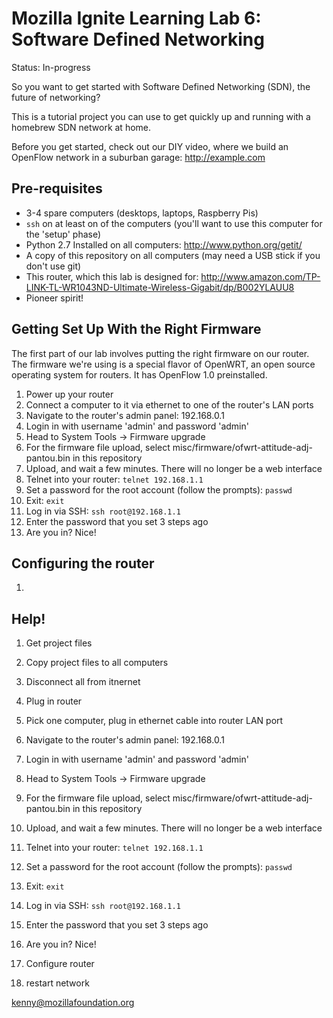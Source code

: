 # Mozilla Ignite Learning Lab 6: Software Defined Networking

Status: In-progress

So you want to get started with Software Defined Networking (SDN),
the future of networking?

This is a tutorial project you can use to get quickly up and running
with a homebrew SDN network at home.

Before you get started, check out our DIY video, where we build an OpenFlow
network in a suburban garage: http://example.com

## Pre-requisites

- 3-4 spare computers (desktops, laptops, Raspberry Pis)
- `ssh` on at least on of the computers (you'll want to use this computer for the 'setup' phase)
- Python 2.7 Installed on all computers: http://www.python.org/getit/
- A copy of this repository on all computers (may need a USB stick if you don't use git)
- This router, which this lab is designed for: http://www.amazon.com/TP-LINK-TL-WR1043ND-Ultimate-Wireless-Gigabit/dp/B002YLAUU8
- Pioneer spirit!

## Getting Set Up With the Right Firmware

The first part of our lab involves putting the right firmware
on our router. The firmware we're using is a special flavor
of OpenWRT, an open source operating system for routers. 
It has OpenFlow 1.0 preinstalled.

1. Power up your router
1. Connect a computer to it via ethernet to one of the router's LAN ports
1. Navigate to the router's admin panel: 192.168.0.1
1. Login in with username 'admin' and password 'admin'
1. Head to System Tools -> Firmware upgrade
1. For the firmware file upload, select misc/firmware/ofwrt-attitude-adj-pantou.bin in this repository
1. Upload, and wait a few minutes. There will no longer be a web interface
1. Telnet into your router: `telnet 192.168.1.1`
1. Set a password for the root account (follow the prompts): `passwd`
1. Exit: `exit`
1. Log in via SSH: `ssh root@192.168.1.1`
1. Enter the password that you set 3 steps ago
1. Are you in? Nice!

## Configuring the router

1. 

## Help!

1. Get project files
1. Copy project files to all computers
1. Disconnect all from itnernet
1. Plug in router
1. Pick one computer, plug in ethernet cable into router LAN port
1. Navigate to the router's admin panel: 192.168.0.1
1. Login in with username 'admin' and password 'admin'
1. Head to System Tools -> Firmware upgrade
1. For the firmware file upload, select misc/firmware/ofwrt-attitude-adj-pantou.bin in this repository
1. Upload, and wait a few minutes. There will no longer be a web interface
1. Telnet into your router: `telnet 192.168.1.1`
1. Set a password for the root account (follow the prompts): `passwd`
1. Exit: `exit`
1. Log in via SSH: `ssh root@192.168.1.1`
1. Enter the password that you set 3 steps ago
1. Are you in? Nice!

1. Configure router
1. restart network



kenny@mozillafoundation.org
